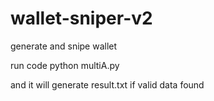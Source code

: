 # wallet-sniper-v2
generate and snipe wallet

run code 
python multiA.py

and it will generate result.txt if valid data found
